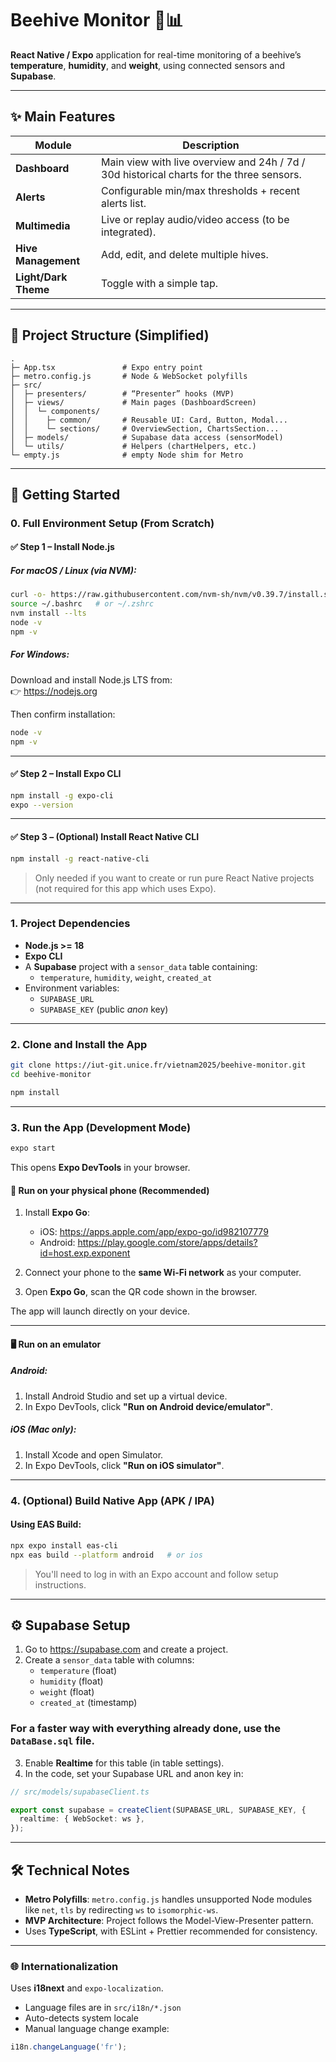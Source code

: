 # Beehive Monitor 🐝📊

**React Native / Expo** application for real-time monitoring of a beehive’s **temperature**, **humidity**, and **weight**, using connected sensors and **Supabase**.

---

## ✨ Main Features

| Module                | Description                                                                                  |
|----------------------|----------------------------------------------------------------------------------------------|
| **Dashboard**         | Main view with live overview and 24h / 7d / 30d historical charts for the three sensors.     |
| **Alerts**            | Configurable min/max thresholds + recent alerts list.                                        |
| **Multimedia**        | Live or replay audio/video access (to be integrated).                                        |
| **Hive Management**   | Add, edit, and delete multiple hives.                                                        |
| **Light/Dark Theme**  | Toggle with a simple tap.                                                                    |

---

## 📁 Project Structure (Simplified)

```
.
├─ App.tsx               # Expo entry point
├─ metro.config.js       # Node & WebSocket polyfills
├─ src/
│  ├─ presenters/        # “Presenter” hooks (MVP)
│  ├─ views/             # Main pages (DashboardScreen)
│  │  └─ components/
│  │    ├─ common/       # Reusable UI: Card, Button, Modal...
│  │    └─ sections/     # OverviewSection, ChartsSection...
│  ├─ models/            # Supabase data access (sensorModel)
│  └─ utils/             # Helpers (chartHelpers, etc.)
└─ empty.js              # empty Node shim for Metro
```

---

## 🚀 Getting Started

### 0. Full Environment Setup (From Scratch)

#### ✅ Step 1 – Install Node.js

##### For macOS / Linux (via NVM):
```bash
curl -o- https://raw.githubusercontent.com/nvm-sh/nvm/v0.39.7/install.sh | bash
source ~/.bashrc   # or ~/.zshrc
nvm install --lts
node -v
npm -v
```

##### For Windows:
Download and install Node.js LTS from:  
👉 https://nodejs.org

Then confirm installation:

```bash
node -v
npm -v
```

---

#### ✅ Step 2 – Install Expo CLI

```bash
npm install -g expo-cli
expo --version
```

---

#### ✅ Step 3 – (Optional) Install React Native CLI

```bash
npm install -g react-native-cli
```

> Only needed if you want to create or run pure React Native projects (not required for this app which uses Expo).

---

### 1. Project Dependencies

- **Node.js >= 18**
- **Expo CLI**
- A **Supabase** project with a `sensor_data` table containing:
  - `temperature`, `humidity`, `weight`, `created_at`
- Environment variables:
  - `SUPABASE_URL`
  - `SUPABASE_KEY` (public *anon* key)

---

### 2. Clone and Install the App

```bash
git clone https://iut-git.unice.fr/vietnam2025/beehive-monitor.git
cd beehive-monitor

npm install
```

---

### 3. Run the App (Development Mode)

```bash
expo start
```

This opens **Expo DevTools** in your browser.

#### 📱 Run on your physical phone (Recommended)

1. Install **Expo Go**:
   - iOS: https://apps.apple.com/app/expo-go/id982107779
   - Android: https://play.google.com/store/apps/details?id=host.exp.exponent

2. Connect your phone to the **same Wi-Fi network** as your computer.

3. Open **Expo Go**, scan the QR code shown in the browser.

The app will launch directly on your device.

---

#### 🖥️ Run on an emulator

##### Android:
1. Install Android Studio and set up a virtual device.
2. In Expo DevTools, click **"Run on Android device/emulator"**.

##### iOS (Mac only):
1. Install Xcode and open Simulator.
2. In Expo DevTools, click **"Run on iOS simulator"**.

---

### 4. (Optional) Build Native App (APK / IPA)

#### Using EAS Build:

```bash
npx expo install eas-cli
npx eas build --platform android   # or ios
```

> You'll need to log in with an Expo account and follow setup instructions.

---

## ⚙️ Supabase Setup

1. Go to https://supabase.com and create a project.
2. Create a `sensor_data` table with columns:
   - `temperature` (float)
   - `humidity` (float)
   - `weight` (float)
   - `created_at` (timestamp)

### For a faster way with everything already done, use the `DataBase.sql` file.

3. Enable **Realtime** for this table (in table settings).
4. In the code, set your Supabase URL and anon key in:

```ts
// src/models/supabaseClient.ts

export const supabase = createClient(SUPABASE_URL, SUPABASE_KEY, {
  realtime: { WebSocket: ws },
});
```

---

## 🛠️ Technical Notes

- **Metro Polyfills**: `metro.config.js` handles unsupported Node modules like `net`, `tls` by redirecting `ws` to `isomorphic-ws`.
- **MVP Architecture**: Project follows the Model-View-Presenter pattern.
- Uses **TypeScript**, with ESLint + Prettier recommended for consistency.

---

### 🌐 Internationalization

Uses **i18next** and `expo-localization`.

- Language files are in `src/i18n/*.json`
- Auto-detects system locale
- Manual language change example:

```ts
i18n.changeLanguage('fr');
```
